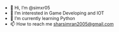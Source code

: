 - 👋 Hi, I’m @simxr05
- 👀 I’m interested in Game Developing and IOT
- 🌱 I’m currently learning Python
- 📫 How to reach me sharsimran2005@gmail.com

<!---
simxr05/simxr05 is a ✨ special ✨ repository because its `README.md` (this file) appears on your GitHub profile.
You can click the Preview link to take a look at your changes.
--->
